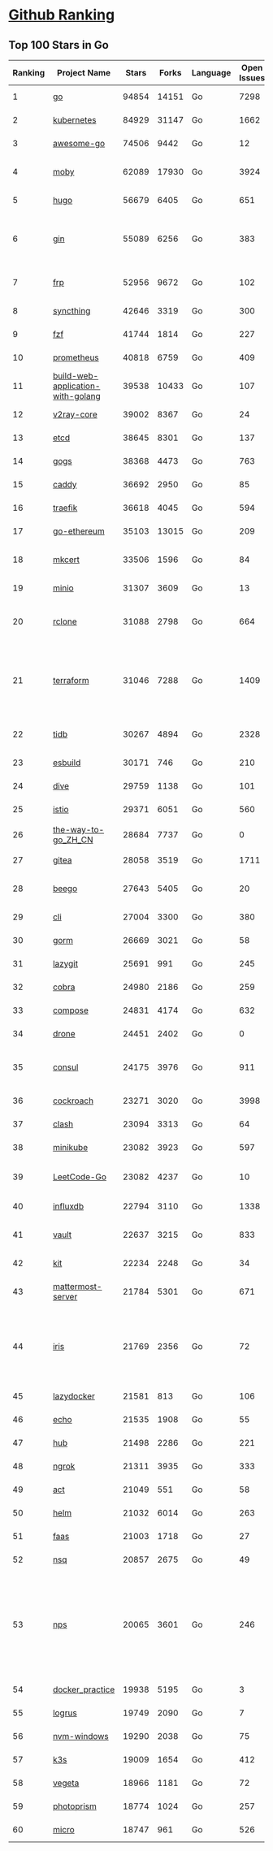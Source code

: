 [Github Ranking](../README.md)
==========

## Top 100 Stars in Go

| Ranking | Project Name | Stars | Forks | Language | Open Issues | Description | Last Commit |
| ------- | ------------ | ----- | ----- | -------- | ----------- | ----------- | ----------- |
| 1 | [go](https://github.com/golang/go) | 94854 | 14151 | Go | 7298 | The Go programming language | 2022-01-29T02:37:09Z |
| 2 | [kubernetes](https://github.com/kubernetes/kubernetes) | 84929 | 31147 | Go | 1662 | Production-Grade Container Scheduling and Management | 2022-01-29T01:18:06Z |
| 3 | [awesome-go](https://github.com/avelino/awesome-go) | 74506 | 9442 | Go | 12 | A curated list of awesome Go frameworks, libraries and software | 2022-01-29T01:39:18Z |
| 4 | [moby](https://github.com/moby/moby) | 62089 | 17930 | Go | 3924 | Moby Project - a collaborative project for the container ecosystem to assemble container-based systems | 2022-01-28T19:15:35Z |
| 5 | [hugo](https://github.com/gohugoio/hugo) | 56679 | 6405 | Go | 651 | The world’s fastest framework for building websites. | 2022-01-28T16:35:49Z |
| 6 | [gin](https://github.com/gin-gonic/gin) | 55089 | 6256 | Go | 383 | Gin is a HTTP web framework written in Go (Golang). It features a Martini-like API with much better performance -- up to 40 times faster. If you need smashing performance, get yourself some Gin. | 2022-01-26T13:30:50Z |
| 7 | [frp](https://github.com/fatedier/frp) | 52956 | 9672 | Go | 102 | A fast reverse proxy to help you expose a local server behind a NAT or firewall to the internet. | 2022-01-28T07:29:43Z |
| 8 | [syncthing](https://github.com/syncthing/syncthing) | 42646 | 3319 | Go | 300 | Open Source Continuous File Synchronization | 2022-01-28T13:05:06Z |
| 9 | [fzf](https://github.com/junegunn/fzf) | 41744 | 1814 | Go | 227 | :cherry_blossom: A command-line fuzzy finder | 2022-01-11T14:08:56Z |
| 10 | [prometheus](https://github.com/prometheus/prometheus) | 40818 | 6759 | Go | 409 | The Prometheus monitoring system and time series database. | 2022-01-28T18:29:34Z |
| 11 | [build-web-application-with-golang](https://github.com/astaxie/build-web-application-with-golang) | 39538 | 10433 | Go | 107 | A golang ebook intro how to build a web with golang | 2022-01-21T01:47:06Z |
| 12 | [v2ray-core](https://github.com/v2ray/v2ray-core) | 39002 | 8367 | Go | 24 | A platform for building proxies to bypass network restrictions. | 2022-01-26T03:01:15Z |
| 13 | [etcd](https://github.com/etcd-io/etcd) | 38645 | 8301 | Go | 137 | Distributed reliable key-value store for the most critical data of a distributed system | 2022-01-29T02:19:45Z |
| 14 | [gogs](https://github.com/gogs/gogs) | 38368 | 4473 | Go | 763 | Gogs is a painless self-hosted Git service | 2022-01-26T04:38:28Z |
| 15 | [caddy](https://github.com/caddyserver/caddy) | 36692 | 2950 | Go | 85 | Fast, multi-platform web server with automatic HTTPS | 2022-01-27T09:39:18Z |
| 16 | [traefik](https://github.com/traefik/traefik) | 36618 | 4045 | Go | 594 | The Cloud Native Application Proxy | 2022-01-28T16:16:07Z |
| 17 | [go-ethereum](https://github.com/ethereum/go-ethereum) | 35103 | 13015 | Go | 209 | Official Go implementation of the Ethereum protocol | 2022-01-28T15:52:41Z |
| 18 | [mkcert](https://github.com/FiloSottile/mkcert) | 33506 | 1596 | Go | 84 | A simple zero-config tool to make locally trusted development certificates with any names you'd like. | 2022-01-15T01:01:54Z |
| 19 | [minio](https://github.com/minio/minio) | 31307 | 3609 | Go | 13 | High Performance, Kubernetes Native Object Storage | 2022-01-29T01:03:20Z |
| 20 | [rclone](https://github.com/rclone/rclone) | 31088 | 2798 | Go | 664 | "rsync for cloud storage" - Google Drive, S3, Dropbox, Backblaze B2, One Drive, Swift, Hubic, Wasabi, Google Cloud Storage, Yandex Files | 2022-01-28T19:37:28Z |
| 21 | [terraform](https://github.com/hashicorp/terraform) | 31046 | 7288 | Go | 1409 | Terraform enables you to safely and predictably create, change, and improve infrastructure. It is an open source tool that codifies APIs into declarative configuration files that can be shared amongst team members, treated as code, edited, reviewed, and versioned. | 2022-01-28T20:28:50Z |
| 22 | [tidb](https://github.com/pingcap/tidb) | 30267 | 4894 | Go | 2328 | TiDB is an open source distributed HTAP database compatible with the MySQL protocol  | 2022-01-29T02:54:53Z |
| 23 | [esbuild](https://github.com/evanw/esbuild) | 30171 | 746 | Go | 210 | An extremely fast JavaScript and CSS bundler and minifier | 2022-01-27T02:29:29Z |
| 24 | [dive](https://github.com/wagoodman/dive) | 29759 | 1138 | Go | 101 | A tool for exploring each layer in a docker image | 2022-01-14T22:39:46Z |
| 25 | [istio](https://github.com/istio/istio) | 29371 | 6051 | Go | 560 | Connect, secure, control, and observe services. | 2022-01-29T01:44:09Z |
| 26 | [the-way-to-go_ZH_CN](https://github.com/unknwon/the-way-to-go_ZH_CN) | 28684 | 7737 | Go | 0 | 《The Way to Go》中文译本，中文正式名《Go 入门指南》 | 2022-01-18T03:48:28Z |
| 27 | [gitea](https://github.com/go-gitea/gitea) | 28058 | 3519 | Go | 1711 | Git with a cup of tea, painless self-hosted git service | 2022-01-29T02:42:28Z |
| 28 | [beego](https://github.com/beego/beego) | 27643 | 5405 | Go | 20 | beego is an open-source, high-performance web framework for the Go programming language. | 2022-01-27T16:27:16Z |
| 29 | [cli](https://github.com/cli/cli) | 27004 | 3300 | Go | 380 | GitHub’s official command line tool | 2022-01-28T21:57:27Z |
| 30 | [gorm](https://github.com/go-gorm/gorm) | 26669 | 3021 | Go | 58 | The fantastic ORM library for Golang, aims to be developer friendly | 2022-01-29T00:52:41Z |
| 31 | [lazygit](https://github.com/jesseduffield/lazygit) | 25691 | 991 | Go | 245 | simple terminal UI for git commands | 2022-01-29T00:59:03Z |
| 32 | [cobra](https://github.com/spf13/cobra) | 24980 | 2186 | Go | 259 | A Commander for modern Go CLI interactions | 2022-01-27T14:20:21Z |
| 33 | [compose](https://github.com/docker/compose) | 24831 | 4174 | Go | 632 | Define and run multi-container applications with Docker | 2022-01-28T14:45:17Z |
| 34 | [drone](https://github.com/harness/drone) | 24451 | 2402 | Go | 0 | Drone is a Container-Native, Continuous Delivery Platform | 2022-01-27T11:28:53Z |
| 35 | [consul](https://github.com/hashicorp/consul) | 24175 | 3976 | Go | 911 | Consul is a distributed, highly available, and data center aware solution to connect and configure applications across dynamic, distributed infrastructure. | 2022-01-29T02:41:44Z |
| 36 | [cockroach](https://github.com/cockroachdb/cockroach) | 23271 | 3020 | Go | 3998 | CockroachDB - the open source, cloud-native distributed SQL database. | 2022-01-29T03:01:30Z |
| 37 | [clash](https://github.com/Dreamacro/clash) | 23094 | 3313 | Go | 64 | A rule-based tunnel in Go. | 2022-01-28T11:20:20Z |
| 38 | [minikube](https://github.com/kubernetes/minikube) | 23082 | 3923 | Go | 597 | Run Kubernetes locally | 2022-01-29T00:43:02Z |
| 39 | [LeetCode-Go](https://github.com/halfrost/LeetCode-Go) | 23082 | 4237 | Go | 10 | ✅ Solutions to LeetCode by Go, 100% test coverage, runtime beats 100% / LeetCode 题解 | 2022-01-17T01:55:02Z |
| 40 | [influxdb](https://github.com/influxdata/influxdb) | 22794 | 3110 | Go | 1338 | Scalable datastore for metrics, events, and real-time analytics | 2022-01-28T22:28:52Z |
| 41 | [vault](https://github.com/hashicorp/vault) | 22637 | 3215 | Go | 833 | A tool for secrets management, encryption as a service, and privileged access management | 2022-01-29T01:54:25Z |
| 42 | [kit](https://github.com/go-kit/kit) | 22234 | 2248 | Go | 34 | A standard library for microservices. | 2022-01-21T05:03:02Z |
| 43 | [mattermost-server](https://github.com/mattermost/mattermost-server) | 21784 | 5301 | Go | 671 | Mattermost is an open source platform for secure collaboration across the entire software development lifecycle. | 2022-01-28T22:34:19Z |
| 44 | [iris](https://github.com/kataras/iris) | 21769 | 2356 | Go | 72 | The fastest HTTP/2 Go Web Framework. AWS Lambda, gRPC, MVC, Unique Router, Websockets, Sessions, Test suite, Dependency Injection and more. A true successor of expressjs and laravel \| 谢谢 https://github.com/kataras/iris/issues/1329 \| | 2022-01-22T23:21:32Z |
| 45 | [lazydocker](https://github.com/jesseduffield/lazydocker) | 21581 | 813 | Go | 106 | The lazier way to manage everything docker | 2022-01-19T22:15:09Z |
| 46 | [echo](https://github.com/labstack/echo) | 21535 | 1908 | Go | 55 | High performance, minimalist Go web framework | 2022-01-24T20:03:45Z |
| 47 | [hub](https://github.com/github/hub) | 21498 | 2286 | Go | 221 | A command-line tool that makes git easier to use with GitHub. | 2022-01-13T16:57:38Z |
| 48 | [ngrok](https://github.com/inconshreveable/ngrok) | 21311 | 3935 | Go | 333 | Introspected tunnels to localhost | 2021-12-16T15:44:31Z |
| 49 | [act](https://github.com/nektos/act) | 21049 | 551 | Go | 58 | Run your GitHub Actions locally 🚀 | 2022-01-27T19:38:18Z |
| 50 | [helm](https://github.com/helm/helm) | 21032 | 6014 | Go | 263 | The Kubernetes Package Manager | 2022-01-28T21:04:10Z |
| 51 | [faas](https://github.com/openfaas/faas) | 21003 | 1718 | Go | 27 | OpenFaaS - Serverless Functions Made Simple | 2022-01-26T18:00:24Z |
| 52 | [nsq](https://github.com/nsqio/nsq) | 20857 | 2675 | Go | 49 | A realtime distributed messaging platform | 2022-01-06T05:16:54Z |
| 53 | [nps](https://github.com/ehang-io/nps) | 20065 | 3601 | Go | 246 | 一款轻量级、高性能、功能强大的内网穿透代理服务器。支持tcp、udp、socks5、http等几乎所有流量转发，可用来访问内网网站、本地支付接口调试、ssh访问、远程桌面，内网dns解析、内网socks5代理等等……，并带有功能强大的web管理端。a lightweight, high-performance, powerful intranet penetration proxy server, with a powerful web management terminal. | 2022-01-23T10:48:35Z |
| 54 | [docker_practice](https://github.com/yeasy/docker_practice) | 19938 | 5195 | Go | 3 | Learn and understand Docker technologies, with real DevOps practice! | 2022-01-04T03:01:18Z |
| 55 | [logrus](https://github.com/sirupsen/logrus) | 19749 | 2090 | Go | 7 | Structured, pluggable logging for Go. | 2022-01-26T17:38:28Z |
| 56 | [nvm-windows](https://github.com/coreybutler/nvm-windows) | 19290 | 2038 | Go | 75 | A node.js version management utility for Windows. Ironically written in Go. | 2022-01-18T15:19:18Z |
| 57 | [k3s](https://github.com/k3s-io/k3s) | 19009 | 1654 | Go | 412 | Lightweight Kubernetes | 2022-01-28T18:25:42Z |
| 58 | [vegeta](https://github.com/tsenart/vegeta) | 18966 | 1181 | Go | 72 | HTTP load testing tool and library. It's over 9000! | 2021-09-23T13:14:57Z |
| 59 | [photoprism](https://github.com/photoprism/photoprism) | 18774 | 1024 | Go | 257 | Photos App powered by Go and Google TensorFlow 🌈 ✨ | 2022-01-28T16:06:43Z |
| 60 | [micro](https://github.com/zyedidia/micro) | 18747 | 961 | Go | 526 | A modern and intuitive terminal-based text editor | 2022-01-28T09:50:39Z |


